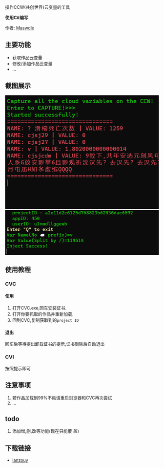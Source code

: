 
操作CCW(共创世界)云变量的工具

**使用C#编写**

作者: [Maswdle](https://github.com/Maswdle)

## 主要功能

- 获取作品云变量
- 修改/添加作品云变量
- ...

## 截图展示

![CVC](./c1.png)
![CVI](./c2.png)

## 使用教程

### CVC

#### 使用
1. 打开CVC.exe,回车安装证书.
2. 打开你要抓取的作品并重新加载.
3. 回到CVC,复制获取到的`project ID`

#### 退出

回车后等待提出卸载证书的提示,证书删除后自动退出

### CVI

按照提示即可

## 注意事项

1. 若作品加载到99%不动请重启浏览器和CVC再次尝试
2. ...

## todo

1. 添加增,删,改等功能(现在只能覆    盖)



## 下载链接

- [lanzouy](https://maswdle.lanzouy.com/iSFBH0w4vspg)
